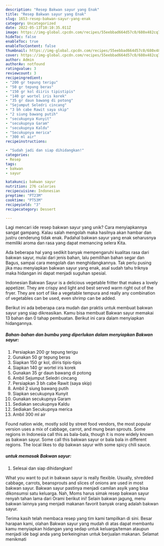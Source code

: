 ```yaml
---
description: "Resep Bakwan sayur yang Enak"
title: "Resep Bakwan sayur yang Enak"
slug: 1653-resep-bakwan-sayur-yang-enak
category: Uncategorized
date: 2022-05-13T10:10:35.011Z
image: https://img-global.cpcdn.com/recipes/55eebbad664d57c0/680x482cq70/bakwan-sayur-foto-resep-utama.jpg
hideToc: false
enableToc: true
enableTocContent: false
thumbnail: https://img-global.cpcdn.com/recipes/55eebbad664d57c0/680x482cq70/bakwan-sayur-foto-resep-utama.jpg
cover: https://img-global.cpcdn.com/recipes/55eebbad664d57c0/680x482cq70/bakwan-sayur-foto-resep-utama.jpg
author: Admin
authorAv: notfound
ratingvalue: 3
reviewcount: 3
recipeingredient:
- "200 gr tepung terigu"
- "50 gr tepung beras"
- "150 gr kol diiris tipistipis"
- "140 gr wortel iris korek"
- "35 gr daun bawang di potong"
- "Sejumput Seledri cincang"
- "3 bh cabe Rawit saya skip"
- "2 siung bawang putih"
- "secukupnya Kunyit"
- "secukupnya Garam"
- "secukupnya Kaldu"
- "Secukupnya merica"
- "300 ml air"
recipeinstructions:

- "Sudah jadi dan siap dihidangkan!"
categories:
- Resep
tags:
- bakwan
- sayur

katakunci: bakwan sayur 
nutrition: 276 calories
recipecuisine: Indonesian
preptime: "PT23M"
cooktime: "PT53M"
recipeyield: "3"
recipecategory: Dessert

---
```





Lagi mencari ide resep bakwan sayur yang unik? Cara menyiapkannya sangat gampang. Kalau salah mengolah maka hasilnya akan hambar dan justru cenderung tidak enak. Padahal bakwan sayur yang enak seharusnya memiliki aroma dan rasa yang dapat memancing selera Kita.





Ada beberapa hal yang sedikit banyak mempengaruhi kualitas rasa dari bakwan sayur, mulai dari jenis bahan, lalu pemilihan bahan segar dan Bagus, sampai cara mengolah dan menghidangkannya. Tak perlu pusing jika mau menyiapkan bakwan sayur yang enak,      asal sudah tahu triknya maka hidangan ini dapat menjadi suguhan spesial.














Indonesian Bakwan Sayur is a delicious vegetable fritter that makes a lovely appetizer. They are crispy and light and best served warm right out of the fryer. They are sort of like a vegetable tempura and really any combination of vegetables can be used, even shrimp can be added.






Berikut ini ada beberapa cara mudah dan praktis untuk membuat bakwan sayur yang siap dikreasikan. Kamu bisa membuat Bakwan sayur memakai 13 bahan dan 0 tahap pembuatan. Berikut ini cara dalam menyiapkan hidangannya.

<!--inarticleads1-->

##### Bahan-bahan dan bumbu yang diperlukan dalam menyiapkan Bakwan sayur:

1. Persiapkan 200 gr tepung terigu
1. Gunakan 50 gr tepung beras
1. Siapkan 150 gr kol, diiris tipis-tipis
1. Siapkan 140 gr wortel iris korek
1. Gunakan 35 gr daun bawang di potong
1. Ambil Sejumput Seledri cincang
1. Persiapkan 3 bh cabe Rawit (saya skip)
1. Ambil 2 siung bawang putih
1. Siapkan secukupnya Kunyit
1. Gunakan secukupnya Garam
1. Sediakan secukupnya Kaldu
1. Sediakan Secukupnya merica
1. Ambil 300 ml air


Found nation wide, mostly sold by street food vendors, the most popular version uses a mix of cabbage, carrot, and mung bean sprouts. Some regions in Indonesia call this as bala-bala, though it is more widely known as bakwan sayur. Some call this bakwan sayur or bala bala in different regions. The local likes to dip bakwan sayur with some spicy chili sauce. 

<!--inarticleads2-->

#####  untuk memasak Bakwan sayur:


1. Selesai dan siap dihidangkan!

What you want to put in bakwan sayur is really flexible. Usually, shredded cabbage, carrots, beansprouts and slices of onions are used in most bakwan sayur. Bakwan sayur pastinya menjadi camilan asyik yang bisa dikonsumsi satu keluarga. Nah, Moms harus simak resep bakwan sayur renyah tahan lama dari Orami berikut ini! Selain bakwan jagung, menu bakwan lainnya yang menjadi makanan favorit banyak orang adalah bakwan sayur. 

Terima kasih telah membaca resep yang tim kami tampilkan di sini. Besar harapan kami, olahan Bakwan sayur yang mudah di atas dapat membantu kamu menyiapkan hidangan yang sedap untuk keluarga/teman ataupun menjadi ide bagi anda yang berkeinginan untuk berjualan makanan. Selamat menikmati
